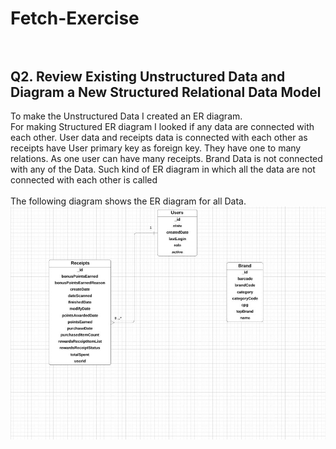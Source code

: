 # Fetch-Exercise <br/><br/>

## Q2. Review Existing Unstructured Data and Diagram a New Structured Relational Data Model <br/>

To make the Unstructured Data I created an ER diagram. <br/>
For making Structured ER diagram I looked if any data are connected with each other. User data and receipts data is connected with each other as receipts have User primary key as foreign key.  They have one to many relations. As one user can have many receipts. Brand Data is not connected with any of the Data. Such kind of ER diagram in which all the data are not connected with each other is called  <br/><br/>
The following diagram shows the ER diagram for all Data.<br/>
![ER diagram]( https://github.com/Gayatr12/Fetch-Exercise/blob/master/Diagram1.JPG)




